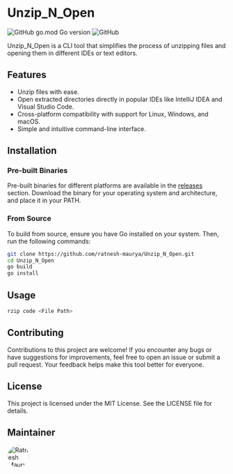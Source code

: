 # Unzip_N_Open

![GitHub go.mod Go version](https://img.shields.io/github/go-mod/go-version/ratnesh-maurya/Unzip_N_Open)
![GitHub](https://img.shields.io/github/license/ratnesh-maurya/Unzip_N_Open)

Unzip_N_Open is a CLI tool that simplifies the process of unzipping files and opening them in different IDEs or text editors. 

## Features

- Unzip files with ease.
- Open extracted directories directly in popular IDEs like IntelliJ IDEA and Visual Studio Code.
- Cross-platform compatibility with support for Linux, Windows, and macOS.
- Simple and intuitive command-line interface.

## Installation

### Pre-built Binaries

Pre-built binaries for different platforms are available in the [releases](https://github.com/ratnesh-maurya/Unzip_N_Open/releases) section. Download the binary for your operating system and architecture, and place it in your PATH.

### From Source

To build from source, ensure you have Go installed on your system. Then, run the following commands:

```bash
git clone https://github.com/ratnesh-maurya/Unzip_N_Open.git
cd Unzip_N_Open
go build
go install
```
## Usage 
```bash
rzip code <File Path> 
```
## Contributing
Contributions to this project are welcome! If you encounter any bugs or have suggestions for improvements, feel free to open an issue or submit a pull request. Your feedback helps make this tool better for everyone.

## License
This project is licensed under the MIT License. See the LICENSE file for details.

## Maintainer
[<img src="https://avatars.githubusercontent.com/u/85143283?s=80&amp;v=4" width="50" height="50" alt="Ratnesh Maurya" style="border-radius:50%">](https://github.com/ratnesh-maurya)

